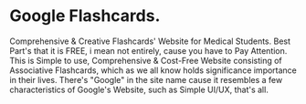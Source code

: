 # Google Flashcards.
Comprehensive &amp; Creative Flashcards' Website for Medical Students. Best Part's that it is FREE, i mean not entirely, cause you have to Pay Attention. This is Simple to use, Comprehensive & Cost-Free Website consisting of Associative Flashcards, which as we all know holds significance importance in their lives. There's "Google" in the site name cause it resembles a few characteristics of Google's Website, such as Simple UI/UX, that's all.  
